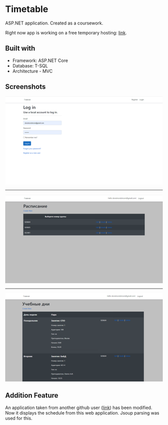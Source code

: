 # Timetable
ASP.NET application. Created as a coursework.

Right now app is working on a free temporary hosting: <a href="http://donsimondotcom-001-site1.dtempurl.com/">link</a>.

## Built with
+ Framework: ASP.NET Core
+ Database: T-SQL
+ Architecture - MVC

## Screenshots
<img src="img/Login.png" width="720">

____

<img src="img/Group.png" width="720">

____

<img src="img/Timetable.png" width="720">

## Addition Feature
An application taken from another github user (<a href="https://github.com/alexzhirkevich/student-bsu-by">link<a/>) has been modified. Now it displays the schedule from this web application. Jsoup parsing was used for this.
